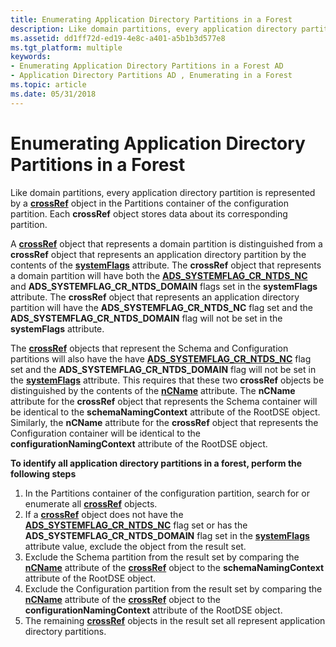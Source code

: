 ```yaml
---
title: Enumerating Application Directory Partitions in a Forest
description: Like domain partitions, every application directory partition is represented by a crossRef object in the Partitions container of the configuration partition.
ms.assetid: dd1ff72d-ed19-4e8c-a401-a5b1b3d577e8
ms.tgt_platform: multiple
keywords:
- Enumerating Application Directory Partitions in a Forest AD
- Application Directory Partitions AD , Enumerating in a Forest
ms.topic: article
ms.date: 05/31/2018
---
```


# Enumerating Application Directory Partitions in a Forest

Like domain partitions, every application directory partition is represented by a [**crossRef**](/windows/desktop/ADSchema/c-crossref) object in the Partitions container of the configuration partition. Each **crossRef** object stores data about its corresponding partition.

A [**crossRef**](/windows/desktop/ADSchema/c-crossref) object that represents a domain partition is distinguished from a **crossRef** object that represents an application directory partition by the contents of the [**systemFlags**](/windows/desktop/ADSchema/a-systemflags) attribute. The **crossRef** object that represents a domain partition will have both the [**ADS\_SYSTEMFLAG\_CR\_NTDS\_NC**](/windows/win32/api/iads/ne-iads-ads_systemflag_enum) and **ADS\_SYSTEMFLAG\_CR\_NTDS\_DOMAIN** flags set in the **systemFlags** attribute. The **crossRef** object that represents an application directory partition will have the **ADS\_SYSTEMFLAG\_CR\_NTDS\_NC** flag set and the **ADS\_SYSTEMFLAG\_CR\_NTDS\_DOMAIN** flag will not be set in the **systemFlags** attribute.

The [**crossRef**](/windows/desktop/ADSchema/c-crossref) objects that represent the Schema and Configuration partitions will also have the have [**ADS\_SYSTEMFLAG\_CR\_NTDS\_NC**](/windows/win32/api/iads/ne-iads-ads_systemflag_enum) flag set and the **ADS\_SYSTEMFLAG\_CR\_NTDS\_DOMAIN** flag will not be set in the [**systemFlags**](/windows/desktop/ADSchema/a-systemflags) attribute. This requires that these two **crossRef** objects be distinguished by the contents of the [**nCName**](/windows/desktop/ADSchema/a-ncname) attribute. The **nCName** attribute for the **crossRef** object that represents the Schema container will be identical to the **schemaNamingContext** attribute of the RootDSE object. Similarly, the **nCName** attribute for the **crossRef** object that represents the Configuration container will be identical to the **configurationNamingContext** attribute of the RootDSE object.

**To identify all application directory partitions in a forest, perform the following steps**

1.  In the Partitions container of the configuration partition, search for or enumerate all [**crossRef**](/windows/desktop/ADSchema/c-crossref) objects.
2.  If a [**crossRef**](/windows/desktop/ADSchema/c-crossref) object does not have the [**ADS\_SYSTEMFLAG\_CR\_NTDS\_NC**](/windows/win32/api/iads/ne-iads-ads_systemflag_enum) flag set or has the **ADS\_SYSTEMFLAG\_CR\_NTDS\_DOMAIN** flag set in the [**systemFlags**](/windows/desktop/ADSchema/a-systemflags) attribute value, exclude the object from the result set.
3.  Exclude the Schema partition from the result set by comparing the [**nCName**](/windows/desktop/ADSchema/a-ncname) attribute of the [**crossRef**](/windows/desktop/ADSchema/c-crossref) object to the **schemaNamingContext** attribute of the RootDSE object.
4.  Exclude the Configuration partition from the result set by comparing the [**nCName**](/windows/desktop/ADSchema/a-ncname) attribute of the [**crossRef**](/windows/desktop/ADSchema/c-crossref) object to the **configurationNamingContext** attribute of the RootDSE object.
5.  The remaining [**crossRef**](/windows/desktop/ADSchema/c-crossref) objects in the result set all represent application directory partitions.

 

 
